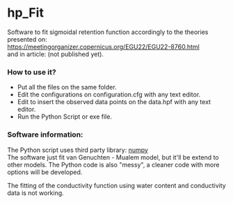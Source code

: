 # hp_Fit
Software to fit sigmoidal retention function accordingly to the theories presented on:<br>
<a href="https://meetingorganizer.copernicus.org/EGU22/EGU22-8760.html">https://meetingorganizer.copernicus.org/EGU22/EGU22-8760.html</a><br>
and in article: (not published yet).

### How to use it?
- Put all the files on the same folder.
- Edit the configurations on configuration.cfg with any text editor.
- Edit to insert the observed data points on the data.hpf with any text editor.
- Run the Python Script or exe file.

### Software information:
The Python script uses third party library: <a href="https://numpy.org/">numpy</a><br>
The software just fit van Genuchten - Mualem model, but it'll be extend to other models. The Python code is also "messy", a cleaner code with more options will be developed.

The fitting of the conductivity function using water content and conductivity data is not working.




